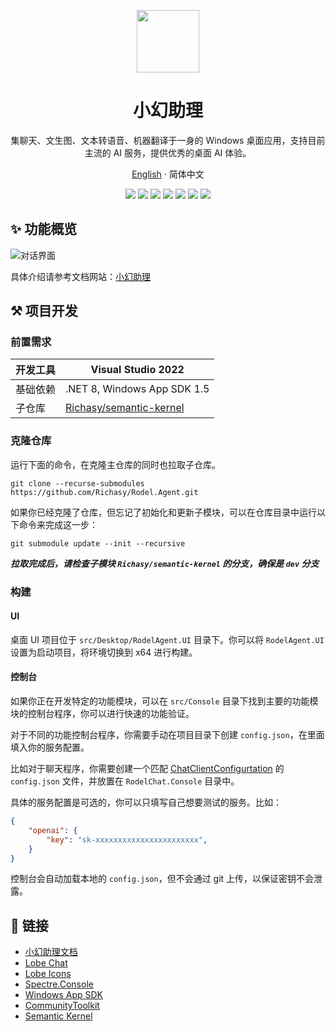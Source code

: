 <a name="readme-top"></a>

<div align="center">

<img height="100" src="./assets/logo.png">

<h1 align="center">小幻助理</h1>

集聊天、文生图、文本转语音、机器翻译于一身的 Windows 桌面应用，支持目前主流的 AI 服务，提供优秀的桌面 AI 体验。

[English](./README.md) · 简体中文

<!-- SHIELD GROUP -->

[![][github-release-shield]][github-release-link]
[![][github-releasedate-shield]][github-releasedate-link]
[![][github-contributors-shield]][github-contributors-link]
[![][github-forks-shield]][github-forks-link]
[![][github-stars-shield]][github-stars-link]
[![][github-issues-shield]][github-issues-link]
[![][github-license-shield]][github-license-link]

</div>

## ✨ 功能概览

![对话界面](./assets/zh/chat-overview.png)

具体介绍请参考文档网站：[小幻助理](https://agent.richasy.net)

## ⚒️ 项目开发

### 前置需求

|开发工具|Visual Studio 2022|
|-|-|
|基础依赖|.NET 8, Windows App SDK 1.5|
|子仓库|[Richasy/semantic-kernel](https://github.com/Richasy/semantic-kernel/tree/dev)|

### 克隆仓库

运行下面的命令，在克隆主仓库的同时也拉取子仓库。

```shell
git clone --recurse-submodules https://github.com/Richasy/Rodel.Agent.git
```

如果你已经克隆了仓库，但忘记了初始化和更新子模块，可以在仓库目录中运行以下命令来完成这一步：

```shell
git submodule update --init --recursive
```

***拉取完成后，请检查子模块 `Richasy/semantic-kernel` 的分支，确保是 `dev` 分支***

### 构建

#### UI

桌面 UI 项目位于 `src/Desktop/RodelAgent.UI` 目录下。你可以将 `RodelAgent.UI` 设置为启动项目，将环境切换到 x64 进行构建。

#### 控制台

如果你正在开发特定的功能模块，可以在 `src/Console` 目录下找到主要的功能模块的控制台程序，你可以进行快速的功能验证。

对于不同的功能控制台程序，你需要手动在项目目录下创建 `config.json`，在里面填入你的服务配置。

比如对于聊天程序，你需要创建一个匹配 [ChatClientConfigurtation](./src/Core/RodelChat.Models/Client/ChatClientConfiguration.cs) 的 `config.json` 文件，并放置在 `RodelChat.Console` 目录中。

具体的服务配置是可选的，你可以只填写自己想要测试的服务。比如：

```json
{
    "openai": {
        "key": "sk-xxxxxxxxxxxxxxxxxxxxxxx",
    }
}
```

控制台会自动加载本地的 `config.json`，但不会通过 git 上传，以保证密钥不会泄露。

## 🔗 链接

- [小幻助理文档](https://agent.richasy.net)
- [Lobe Chat](https://github.com/lobehub/lobe-chat)
- [Lobe Icons](https://github.com/lobehub/lobe-icons)
- [Spectre.Console](https://spectreconsole.net)
- [Windows App SDK](https://github.com/microsoft/WindowsAppSDK)
- [CommunityToolkit](https://github.com/CommunityToolkit)
- [Semantic Kernel](https://github.com/microsoft/semantic-kernel)

<!-- LINK GROUP -->
[github-contributors-link]: https://github.com/Richasy/Rodel.Agent/graphs/contributors
[github-contributors-shield]: https://img.shields.io/github/contributors/Richasy/Rodel.Agent?color=c4f042&labelColor=black&style=flat-square
[github-forks-link]: https://github.com/Richasy/Rodel.Agent/network/members
[github-forks-shield]: https://img.shields.io/github/forks/Richasy/Rodel.Agent?color=8ae8ff&labelColor=black&style=flat-square
[github-issues-link]: https://github.com/Richasy/Rodel.Agent/issues
[github-issues-shield]: https://img.shields.io/github/issues/Richasy/Rodel.Agent?color=ff80eb&labelColor=black&style=flat-square
[github-license-link]: https://github.com/Richasy/Rodel.Agent/blob/main/LICENSE
[github-license-shield]: https://img.shields.io/github/license/Richasy/Rodel.Agent?color=white&labelColor=black&style=flat-square
[github-release-link]: https://github.com/Richasy/Rodel.Agent/releases
[github-release-shield]: https://img.shields.io/github/v/release/Richasy/Rodel.Agent?color=369eff&labelColor=black&logo=github&style=flat-square
[github-releasedate-link]: https://github.com/Richasy/Rodel.Agent/releases
[github-releasedate-shield]: https://img.shields.io/github/release-date/Richasy/Rodel.Agent?labelColor=black&style=flat-square
[github-stars-link]: https://github.com/Richasy/Rodel.Agent/network/stargazers
[github-stars-shield]: https://img.shields.io/github/stars/Richasy/Rodel.Agent?color=ffcb47&labelColor=black&style=flat-square